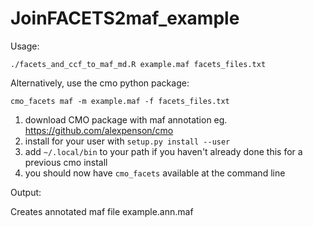 # JoinFACETS2maf_example

Usage:

    ./facets_and_ccf_to_maf_md.R example.maf facets_files.txt

Alternatively, use the cmo python package:

    cmo_facets maf -m example.maf -f facets_files.txt

1. download CMO package with maf annotation eg. https://github.com/alexpenson/cmo 
2. install for your user with `setup.py install --user`
1. add `~/.local/bin` to your path if you haven't already done this for a previous cmo install
1. you should now have `cmo_facets` available at the command line

Output:

Creates annotated maf file example.ann.maf
